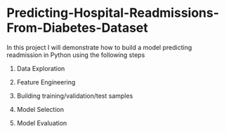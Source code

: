 # Predicting-Hospital-Readmissions-From-Diabetes-Dataset
In this project I will demonstrate how to build a model predicting readmission in Python using the following steps 


1) Data Exploration 


2) Feature Engineering 


3) Building training/validation/test samples 


4) Model Selection 


5) Model Evaluation
